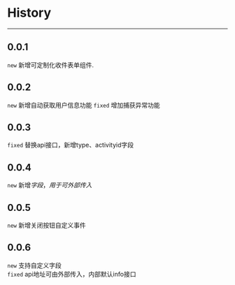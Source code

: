 # History

---

## 0.0.1

`new` 新增可定制化收件表单组件.

## 0.0.2

`new` 新增自动获取用户信息功能
`fixed` 增加捕获异常功能

## 0.0.3

`fixed` 替换api接口，新增type、activityid字段

## 0.0.4

`new` 新增$字段，用于可外部传入$

## 0.0.5
`new` 新增关闭按钮自定义事件

## 0.0.6
`new` 支持自定义字段  
`fixed` api地址可由外部传入，内部默认info接口  